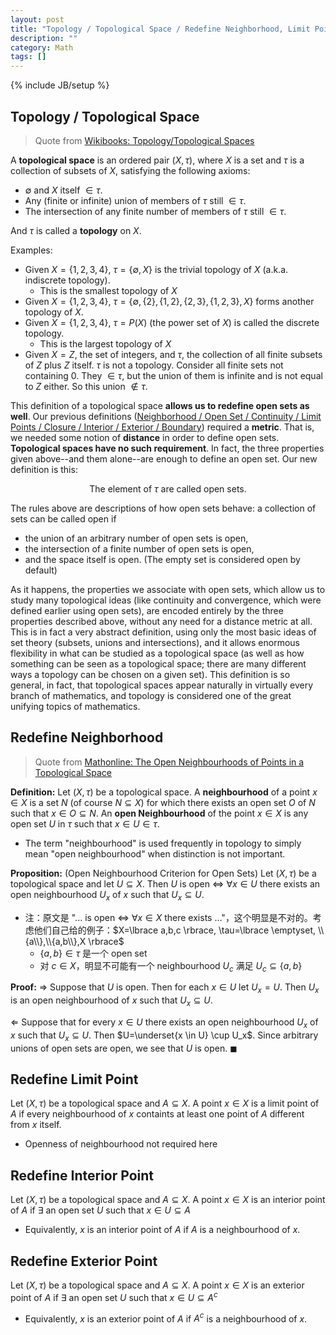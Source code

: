 ```yaml
---
layout: post
title: "Topology / Topological Space / Redefine Neighborhood, Limit Point, Interior Point and Exterior Point"
description: ""
category: Math
tags: []
---
```

{% include JB/setup %}

## Topology / Topological Space

> Quote from [Wikibooks: Topology/Topological Spaces](https://en.wikibooks.org/wiki/Topology/Topological_Spaces)

A **topological space** is an ordered pair $(X, \tau)$, where $X$ is a set and $\tau$ is a collection of subsets of $X$, satisfying the following axioms:

- $\emptyset$ and $X$ itself $\in \tau$.
- Any (finite or infinite) union of members of $\tau$ still $\in \tau$.
- The intersection of any finite number of members of $\tau$ still $\in \tau$.

And $\tau$ is called a **topology** on $X$.

Examples:

- Given $X = \lbrace 1, 2, 3, 4 \rbrace$, $\tau = \lbrace \emptyset, X \rbrace$ is the trivial topology of $X$ (a.k.a. indiscrete topology). 
    - This is the smallest topology of $X$
- Given $X = \lbrace 1, 2, 3, 4 \rbrace$, $\tau = \lbrace \emptyset, \lbrace 2 \rbrace, \lbrace1, 2\rbrace, \lbrace2, 3\rbrace, \lbrace1, 2, 3\rbrace, X \rbrace$ forms another topology of $X$.
- Given $X = \lbrace 1, 2, 3, 4 \rbrace$, $\tau = P(X)$ (the power set of $X$) is called the discrete topology.
    - This is the largest topology of $X$
- Given $X = Z$, the set of integers, and $\tau$, the collection of all finite subsets of $Z$ plus $Z$ itself. $\tau$ is not a topology. Consider all finite sets not containing 0. They $\in \tau$, but the union of them is infinite and is not equal to $Z$ either. So this union $\notin \tau$.

This definition of a topological space **allows us to redefine open sets as well**. Our previous definitions ([Neighborhood / Open Set / Continuity / Limit Points / Closure / Interior / Exterior / Boundary](/math/2018/06/28/open-set)) required a **metric**. That is, we needed some notion of **distance** in order to define open sets. **Topological spaces have no such requirement**. In fact, the three properties given above--and them alone--are enough to define an open set. Our new definition is this:

$$
\text{The element of } \tau \text{ are called open sets}.
$$

The rules above are descriptions of how open sets behave: a collection of sets can be called open if 

- the union of an arbitrary number of open sets is open, 
- the intersection of a finite number of open sets is open, 
- and the space itself is open. (The empty set is considered open by default)

As it happens, the properties we associate with open sets, which allow us to study many topological ideas (like continuity and convergence, which were defined earlier using open sets), are encoded entirely by the three properties described above, without any need for a distance metric at all. This is in fact a very abstract definition, using only the most basic ideas of set theory (subsets, unions and intersections), and it allows enormous flexibility in what can be studied as a topological space (as well as how something can be seen as a topological space; there are many different ways a topology can be chosen on a given set). This definition is so general, in fact, that topological spaces appear naturally in virtually every branch of mathematics, and topology is considered one of the great unifying topics of mathematics.

## Redefine Neighborhood

> Quote from [Mathonline: The Open Neighbourhoods of Points in a Topological Space](http://mathonline.wikidot.com/the-open-neighbourhoods-of-points-in-a-topological-space)

**Definition:** Let $(X, \tau)$ be a topological space. A **neighbourhood** of a point $x \in X$ is a set $N$ (of course $N \subseteq X$) for which there exists an open set $O$ of $N$ such that $x \in O \subseteq N$. An **open Neighbourhood** of the point $x \in X$ is any open set $U$ in $\tau$ such that $x \in U \in \tau$.

- The term "neighbourhood" is used frequently in topology to simply mean "open neighbourhood" when distinction is not important.

**Proposition:** (Open Neighbourhood Criterion for Open Sets) Let $(X, \tau)$ be a topological space and let $U \subseteq X$. Then $U$ is open $\iff$ $\forall x \in U$ there exists an open neighbourhood $U_x$ of $x$ such that $U_x \subseteq U$.

- 注：原文是 "... is open $\iff$ $\forall x \in X$ there exists ..."，这个明显是不对的。考虑他们自己给的例子：$X=\lbrace a,b,c \rbrace, \tau=\lbrace \emptyset, \\{a\\},\\{a,b\\},X \rbrace$
    - $\lbrace a, b \rbrace \in \tau$ 是一个 open set
    - 对 $c \in X$，明显不可能有一个 neighbourhood $U_c$ 满足 $U_c \subseteq \lbrace a, b \rbrace$

**Proof:** $\Rightarrow$ Suppose that $U$ is open. Then for each $x \in U$ let $U_x = U$. Then $U_x$ is an open neighbourhood of $x$ such that $U_x \subseteq U$.

$\Leftarrow$ Suppose that for every $x \in U$ there exists an open neighbourhood $U_x$ of $x$ such that $U_x \subseteq U$. Then $U=\underset{x \in U} \cup U_x$. Since arbitrary unions of open sets are open, we see that $U$ is open. $\blacksquare$

## Redefine Limit Point

Let $(X, \tau)$ be a topological space and $A \subseteq X$. A point $x \in X$ is a limit point of $A$ if every neighbourhood of $x$ containts at least one point of $A$ different from $x$ itself.

- Openness of neighbourhood not required here

## Redefine Interior Point

Let $(X, \tau)$ be a topological space and $A \subseteq X$. A point $x \in X$ is an interior point of $A$ if $\exists$ an open set $U$ such that $x \in U \subseteq A$

- Equivalently, $x$ is an interior point of $A$ if $A$ is a neighbourhood of $x$.

## Redefine Exterior Point

Let $(X, \tau)$ be a topological space and $A \subseteq X$. A point $x \in X$ is an exterior point of $A$ if $\exists$ an open set $U$ such that $x \in U \subseteq A^c$

- Equivalently, $x$ is an exterior point of $A$ if $A^c$ is a neighbourhood of $x$.